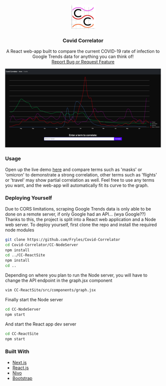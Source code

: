 <div align="center">
  <a href="https://github.com/fryles/covid-correlator">
    <img src="images/logo.png" alt="Logo" width="80" height="80">
  </a>

<h3 align="center">Covid Correlator</h3>

  <p align="center">
    A React web-app built to compare the current COVID-19 rate of infection to Google Trends data for anything you can think of!
    <br />
    <a href="https://github.com/fryles/covid-correlator/issues">Report Bug or Request Feature</a>

  </p>
</div>

![Product Name Screen Shot](images/screenshot.png)

### Usage

Open up the live demo <a href="https://fryles.github.io/Covid-Correlator/">here</a> and compare terms such as 'masks' or 'omicron' to demonstrate a strong correlation, other terms such as 'flights' or 'travel' may show partial correlation as well. Feel free to use any terms you want, and the web-app will automatically fit its curve to the graph.

### Deploying Yourself

Due to CORS limitations, scraping Google Trends data is only able to be done on a remote server, if only Google had an API... (wya Google??)
Thanks to this, the project is split into a React web application and a Node web server.
To deploy yourself, first clone the repo and install the required node modules

```sh
git clone https://github.com/Fryles/Covid-Correlator
cd Covid-Correlator/CC-NodeServer
npm install
cd ../CC-ReactSite
npm install
cd ..
```

Depending on where you plan to run the Node server, you will have to change the API endpoint in the graph.jsx component

```sh
vim CC-ReactSite/src/components/graph.jsx
```

Finally start the Node server

```sh
cd CC-NodeServer
npm start
```

And start the React app dev server

```sh
cd CC-ReactSite
npm start
```

### Built With

- [Next.js](https://nextjs.org/)
- [React.js](https://reactjs.org/)
- [Nivo](https://nivo.rocks)
- [Bootstrap](https://getbootstrap.com)
